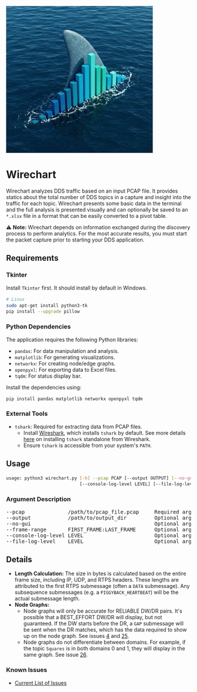 <img src="img/wirechart_icon.jpg">

# Wirechart

Wirechart analyzes DDS traffic based on an input PCAP file.  It provides statics about the total number of DDS topics in a capture and insight into the traffic for each topic.  Wirechart presents some basic data in the terminal and the full analysis is presented visually and can optionally be saved to an `*.xlsx` file in a format that can be easily converted to a pivot table.

⚠️ **Note:** Wirechart depends on information exchanged during the discovery process to perform analytics. For the most accurate results, you must start the packet capture prior to starting your DDS application.

## Requirements

### Tkinter

Install `Tkinter` first.  It should install by default in Windows.

```bash
# Linux
sudo apt-get install python3-tk
pip install --upgrade pillow
```

### Python Dependencies
The application requires the following Python libraries:

- `pandas`: For data manipulation and analysis.
- `matplotlib`: For generating visualizations.
- `networkx`: For creating node/edge graphs.
- `openpyxl`: For exporting data to Excel files.
- `tqdm`: For status display bar.

Install the dependencies using:

```bash
pip install pandas matplotlib networkx openpyxl tqdm
```

### External Tools

- `tshark`: Required for extracting data from PCAP files.
    - Install [Wireshark](https://www.wireshark.org/download.html), which installs `tshark` by default.  See more details [here](https://tshark.dev/setup/install/) on installing `tshark` standalone from Wireshark.
    - Ensure `tshark` is accessible from your system's `PATH`.

## Usage

```bash
usage: python3 wirechart.py [-h] --pcap PCAP [--output OUTPUT] [--no-gui] [--frame-range FRAME_RANGE]
                            [--console-log-level LEVEL] [--file-log-level LEVEL]
```

### Argument Description

<pre>
--pcap              /path/to/pcap_file.pcap     Required argument to specify the PCAP file.
--output            /path/to/output_dir         Optional argument to specify an output path for statistics and logs.  Default is 'output'.
--no-gui                                        Optional argument to limit output to only the console.
--frame-range       FIRST_FRAME:LAST_FRAME      Optional argument to specify the range of frames (inclusive) to analyze.
--console-log-level LEVEL                       Optional argument to specify the console log level (DEBUG, INFO, WARNING, *ERROR*, CRITICAL).
--file-log-level    LEVEL                       Optional argument to specify the file log level (DEBUG, *INFO*, WARNING, ERROR, CRITICAL).
</pre>

## Details

- **Length Calculation:** The size in bytes is calculated based on the entire frame size, including IP, UDP, and RTPS headers.  These lengths are attributed to the first RTPS submessage (often a `DATA` submessage).  Any subsequence submessages (e.g. a `PIGGYBACK_HEARTBEAT`) will be the actual submessage length.
- **Node Graphs:**
    - Node graphs will only be accurate for RELIABLE DW/DR pairs.  It's possible that a BEST_EFFORT DW/DR will display, but not guaranteed.  If the DW starts before the DR, a `GAP` submessage will be sent when the DR matches, which has the data required to show up on the node graph. See issues [4](https://github.com/rticommunity/rti-wirechart/issues/4) and [25](https://github.com/rticommunity/rti-wirechart/issues/25).
    - Node graphs do not differentiate between domains.  For example, if the topic `Squares` is in both domains 0 and 1, they will display in the same graph. See issue [26](https://github.com/rticommunity/rti-wirechart/issues/26).

### Known Issues

- [Current List of Issues](https://github.com/rticommunity/rti-wirechart/issues)